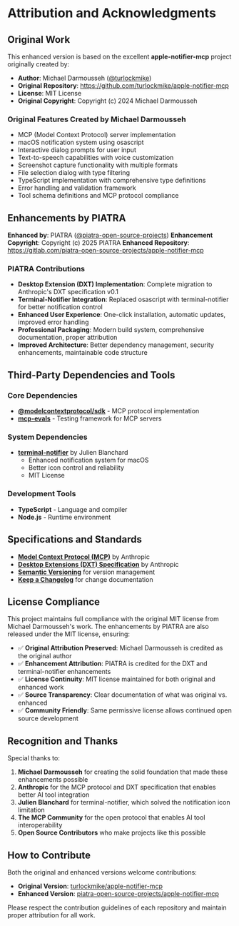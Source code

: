 # Attribution and Acknowledgments

## Original Work

This enhanced version is based on the excellent **apple-notifier-mcp** project originally created by:

- **Author**: Michael Darmousseh ([@turlockmike](https://github.com/turlockmike))
- **Original Repository**: https://github.com/turlockmike/apple-notifier-mcp
- **License**: MIT License
- **Original Copyright**: Copyright (c) 2024 Michael Darmousseh

### Original Features Created by Michael Darmousseh
- MCP (Model Context Protocol) server implementation
- macOS notification system using osascript
- Interactive dialog prompts for user input
- Text-to-speech capabilities with voice customization
- Screenshot capture functionality with multiple formats
- File selection dialog with type filtering
- TypeScript implementation with comprehensive type definitions
- Error handling and validation framework
- Tool schema definitions and MCP protocol compliance

## Enhancements by PIATRA

**Enhanced by**: PIATRA ([@piatra-open-source-projects](https://gitlab.com/piatra-open-source-projects))
**Enhancement Copyright**: Copyright (c) 2025 PIATRA
**Enhanced Repository**: https://gitlab.com/piatra-open-source-projects/apple-notifier-mcp

### PIATRA Contributions
- **Desktop Extension (DXT) Implementation**: Complete migration to Anthropic's DXT specification v0.1
- **Terminal-Notifier Integration**: Replaced osascript with terminal-notifier for better notification control
- **Enhanced User Experience**: One-click installation, automatic updates, improved error handling
- **Professional Packaging**: Modern build system, comprehensive documentation, proper attribution
- **Improved Architecture**: Better dependency management, security enhancements, maintainable code structure

## Third-Party Dependencies and Tools

### Core Dependencies
- **[@modelcontextprotocol/sdk](https://github.com/modelcontextprotocol/sdk)** - MCP protocol implementation
- **[mcp-evals](https://github.com/modelcontextprotocol/evals)** - Testing framework for MCP servers

### System Dependencies
- **[terminal-notifier](https://github.com/julienXX/terminal-notifier)** by Julien Blanchard
  - Enhanced notification system for macOS
  - Better icon control and reliability
  - MIT License

### Development Tools
- **TypeScript** - Language and compiler
- **Node.js** - Runtime environment

## Specifications and Standards

- **[Model Context Protocol (MCP)](https://github.com/modelcontextprotocol/servers)** by Anthropic
- **[Desktop Extensions (DXT) Specification](https://github.com/anthropics/dxt)** by Anthropic
- **[Semantic Versioning](https://semver.org/)** for version management
- **[Keep a Changelog](https://keepachangelog.com/)** for change documentation

## License Compliance

This project maintains full compliance with the original MIT license from Michael Darmousseh's work. The enhancements by PIATRA are also released under the MIT license, ensuring:

- ✅ **Original Attribution Preserved**: Michael Darmousseh is credited as the original author
- ✅ **Enhancement Attribution**: PIATRA is credited for the DXT and terminal-notifier enhancements
- ✅ **License Continuity**: MIT license maintained for both original and enhanced work
- ✅ **Source Transparency**: Clear documentation of what was original vs. enhanced
- ✅ **Community Friendly**: Same permissive license allows continued open source development

## Recognition and Thanks

Special thanks to:

1. **Michael Darmousseh** for creating the solid foundation that made these enhancements possible
2. **Anthropic** for the MCP protocol and DXT specification that enables better AI tool integration
3. **Julien Blanchard** for terminal-notifier, which solved the notification icon limitation
4. **The MCP Community** for the open protocol that enables AI tool interoperability
5. **Open Source Contributors** who make projects like this possible

## How to Contribute

Both the original and enhanced versions welcome contributions:

- **Original Version**: [turlockmike/apple-notifier-mcp](https://github.com/turlockmike/apple-notifier-mcp)
- **Enhanced Version**: [piatra-open-source-projects/apple-notifier-mcp](https://gitlab.com/piatra-open-source-projects/apple-notifier-mcp)

Please respect the contribution guidelines of each repository and maintain proper attribution for all work.
